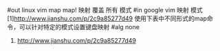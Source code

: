 #out
linux vim map map! 映射 覆盖 所有 模式
#in
google vim 映射 模式
[1]http://www.jianshu.com/p/2c9a85277d49
使用下表中不同形式的map命令，可以针对特定的模式设置键盘映射
#alg
none
1. http://www.jianshu.com/p/2c9a85277d49
